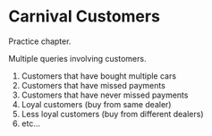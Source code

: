 # Carnival Customers

Practice chapter.

Multiple queries involving customers.

1. Customers that have bought multiple cars
1. Customers that have missed payments
1. Customers that have never missed payments
1. Loyal customers (buy from same dealer)
1. Less loyal customers (buy from different dealers)
1. etc...